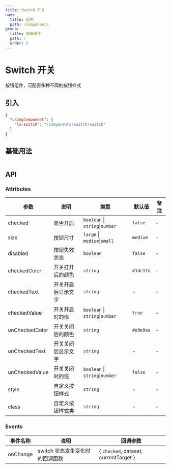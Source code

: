 ```yaml
---
title: Switch 开关
nav:
  title: 组件
  path: /components
group:
  title: 基础组件
  path: /
  order: 2
---
```


# Switch 开关

按钮组件，可配置多种不同的按钮样式

## 引入

```json
{
  "usingComponent": {
    "ls-switch": "/components/switch/switch"
  }
}
```

## 基础用法

```html

```

## API

### Attributes

| 参数           | 说明               | 类型                            | 默认值    | 备注 |
| -------------- | ------------------ | ------------------------------- | --------- | ---- |
| checked        | 是否开启           | `boolean` \| `string`\|`number` | `false`   | -    |
| size           | 按钮尺寸           | `large` \| `medium`\|`small`    | `medium`  | -    |
| disabled       | 按钮失效状态       | `boolean`                       | `false`   | -    |
| checkedColor   | 开关打开后的颜色   | `string`                        | `#1dc11d` | -    |
| checkedText    | 开关开启后显示文字 | `string`                        | -         | -    |
| checkedValue   | 开关开启时的值     | `boolean` \| `string`\|`number` | `true`    | -    |
| unCheckedColor | 开关关闭后的颜色   | `string`                        | `#e9e9ea` | -    |
| unCheckedText  | 开关关闭后显示文字 | `string`                        | -         | -    |
| unCheckedValue | 开关关闭时的值     | `boolean` \| `string`\|`number` | `false`   | -    |
| style          | 自定义按钮样式     | `string`                        | -         | -    |
| class          | 自定义按钮样式类   | `string`                        | -         | -    |

### Events

| 事件名称 | 说明                            | 回调参数                            |
| -------- | ------------------------------- | ----------------------------------- |
| onChange | switch 状态发生变化时的回调函数 | { `checked`, dataset, currentTarget } |
